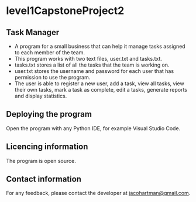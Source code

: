# level1CapstoneProject2

## Task Manager

* A program for a small business that can help it manage tasks assigned to each member of the team.
* This program works with two text files, user.txt and tasks.txt.
* tasks.txt stores a list of all the tasks that the team is working on.
* user.txt stores the username and password for each user that has permission to use the program.
* The user is able to register a new user, add a task, view all tasks, view their own tasks, mark a task as complete, edit a tasks, generate reports and display statistics.

## Deploying the program

Open the program with any Python IDE, for example Visual Studio Code.

## Licencing information

The program is open source.

## Contact information

For any feedback, please contact the developer at jacohartman@gmail.com.
